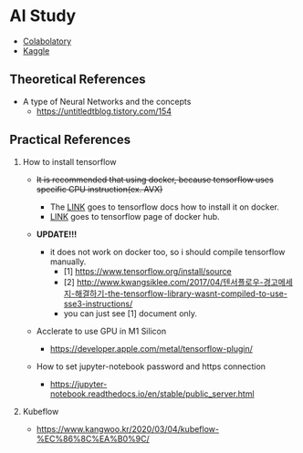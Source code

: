# AI Study
* [Colabolatory](https://research.google.com/colaboratory)
* [Kaggle](https://www.kaggle.com)

## Theoretical References
* A type of Neural Networks and the concepts
    - https://untitledtblog.tistory.com/154

## Practical References
1) How to install tensorflow
    - ~~It is recommended that using docker, because tensorflow uses specific CPU instruction(ex. AVX)~~
        * The [LINK](https://www.tensorflow.org/install/docker) goes to tensorflow docs how to install it on docker.
        * [LINK](https://hub.docker.com/r/tensorflow/tensorflow) goes to tensorflow page of docker hub.

    - **UPDATE!!!**
        - it does not work on docker too, so i should compile tensorflow manually.
            - [1] https://www.tensorflow.org/install/source
            - [2] http://www.kwangsiklee.com/2017/04/텐서플로우-경고메세지-해결하기-the-tensorflow-library-wasnt-compiled-to-use-sse3-instructions/
            - you can just see [1] document only.

    * Acclerate to use GPU in M1 Silicon
        - https://developer.apple.com/metal/tensorflow-plugin/

    * How to set jupyter-notebook password and https connection
        - https://jupyter-notebook.readthedocs.io/en/stable/public_server.html

2) Kubeflow
    - https://www.kangwoo.kr/2020/03/04/kubeflow-%EC%86%8C%EA%B0%9C/
